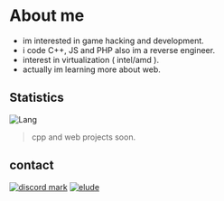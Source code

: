 # About me

- im interested in game hacking and development.
- i code C++, JS and PHP also im a reverse engineer.
- interest in virtualization ( intel/amd ).
- actually im learning more about web.

## Statistics
![Lang](https://github-readme-stats.vercel.app/api/top-langs/?username=sixfy&layout=compact&show_icons=true&title_color=fff&icon_color=79ff97&text_color=9f9f9f&bg_color=151515)

> cpp and web projects soon.

## contact

[![discord mark](https://img.shields.io/badge/Discord-7289DA?style=for-the-badge&logo=discord&logoColor=white)](sixfy#4874)
[![elude](https://img.shields.io/badge/sixfy%40elude.in-363636?style=for-the-badge&logoColor=83B81A&logoWidth=25&logo=protonmail&labelColor=363636)](malito:sixfy@elude.in)
